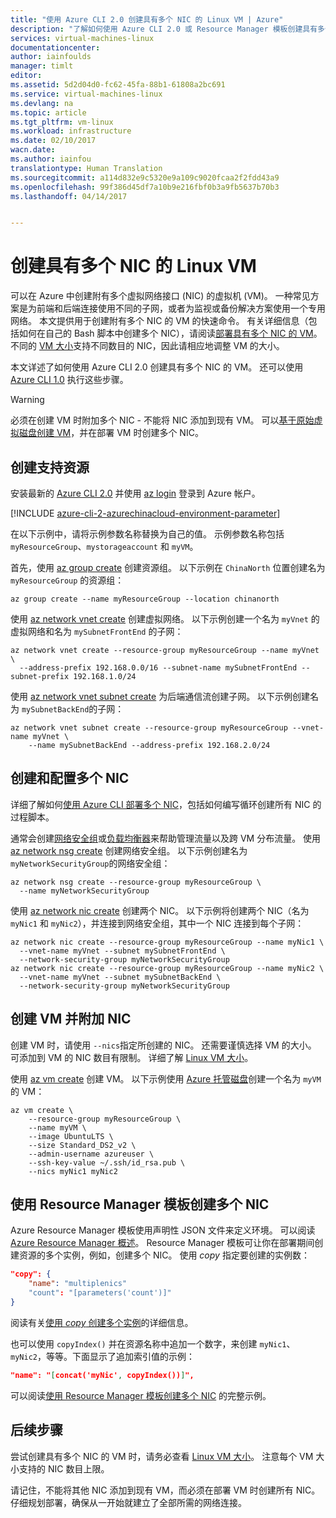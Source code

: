 ```yaml
---
title: "使用 Azure CLI 2.0 创建具有多个 NIC 的 Linux VM | Azure"
description: "了解如何使用 Azure CLI 2.0 或 Resource Manager 模板创建具有多个 NIC 的 Linux VM。"
services: virtual-machines-linux
documentationcenter: 
author: iainfoulds
manager: timlt
editor: 
ms.assetid: 5d2d04d0-fc62-45fa-88b1-61808a2bc691
ms.service: virtual-machines-linux
ms.devlang: na
ms.topic: article
ms.tgt_pltfrm: vm-linux
ms.workload: infrastructure
ms.date: 02/10/2017
wacn.date: 
ms.author: iainfou
translationtype: Human Translation
ms.sourcegitcommit: a114d832e9c5320e9a109c9020fcaa2f2fdd43a9
ms.openlocfilehash: 99f386d45df7a10b9e216fbf0b3a9fb5637b70b3
ms.lasthandoff: 04/14/2017


---
```

# <a name="create-a-linux-vm-with-multiple-nics"></a>创建具有多个 NIC 的 Linux VM
可以在 Azure 中创建附有多个虚拟网络接口 (NIC) 的虚拟机 (VM)。 一种常见方案是为前端和后端连接使用不同的子网，或者为监视或备份解决方案使用一个专用网络。 本文提供用于创建附有多个 NIC 的 VM 的快速命令。 有关详细信息（包括如何在自己的 Bash 脚本中创建多个 NIC），请阅读[部署具有多个 NIC 的 VM](../../virtual-network/virtual-network-deploy-multinic-arm-cli.md)。 不同的 [VM 大小](sizes.md?toc=%2fazure%2fvirtual-machines%2flinux%2ftoc.json)支持不同数目的 NIC，因此请相应地调整 VM 的大小。

本文详述了如何使用 Azure CLI 2.0 创建具有多个 NIC 的 VM。 还可以使用 [Azure CLI 1.0](multiple-nics-nodejs.md?toc=%2fazure%2fvirtual-machines%2flinux%2ftoc.json) 执行这些步骤。

> [!WARNING]
> 必须在创建 VM 时附加多个 NIC - 不能将 NIC 添加到现有 VM。 可以[基于原始虚拟磁盘创建 VM](copy-vm.md?toc=%2fazure%2fvirtual-machines%2flinux%2ftoc.json)，并在部署 VM 时创建多个 NIC。

## <a name="create-supporting-resources"></a>创建支持资源
安装最新的 [Azure CLI 2.0](https://docs.microsoft.com/cli/azure/install-az-cli2) 并使用 [az login](https://docs.microsoft.com/cli/azure/#login) 登录到 Azure 帐户。

[!INCLUDE [azure-cli-2-azurechinacloud-environment-parameter](../../../includes/azure-cli-2-azurechinacloud-environment-parameter.md)]

在以下示例中，请将示例参数名称替换为自己的值。 示例参数名称包括 `myResourceGroup`、`mystorageaccount` 和 `myVM`。

首先，使用 [az group create](https://docs.microsoft.com/cli/azure/group#create) 创建资源组。 以下示例在 `ChinaNorth` 位置创建名为 `myResourceGroup` 的资源组：

```azurecli
az group create --name myResourceGroup --location chinanorth
```

使用 [az network vnet create](https://docs.microsoft.com/cli/azure/network/vnet#create) 创建虚拟网络。 以下示例创建一个名为 `myVnet` 的虚拟网络和名为 `mySubnetFrontEnd` 的子网：

```azurecli
az network vnet create --resource-group myResourceGroup --name myVnet \
  --address-prefix 192.168.0.0/16 --subnet-name mySubnetFrontEnd --subnet-prefix 192.168.1.0/24
```

使用 [az network vnet subnet create](https://docs.microsoft.com/cli/azure/network/vnet/subnet#create) 为后端通信流创建子网。 以下示例创建名为 `mySubnetBackEnd`的子网：

```azurecli
az network vnet subnet create --resource-group myResourceGroup --vnet-name myVnet \
    --name mySubnetBackEnd --address-prefix 192.168.2.0/24
```

## <a name="create-and-configure-multiple-nics"></a>创建和配置多个 NIC
详细了解如何[使用 Azure CLI 部署多个 NIC](../../virtual-network/virtual-network-deploy-multinic-arm-cli.md)，包括如何编写循环创建所有 NIC 的过程脚本。

通常会创建[网络安全组](../../virtual-network/virtual-networks-nsg.md)或[负载均衡器](../../load-balancer/load-balancer-overview.md)来帮助管理流量以及跨 VM 分布流量。 使用 [az network nsg create](https://docs.microsoft.com/cli/azure/network/nsg#create) 创建网络安全组。 以下示例创建名为 `myNetworkSecurityGroup`的网络安全组：

```azurecli
az network nsg create --resource-group myResourceGroup \
  --name myNetworkSecurityGroup
```

使用 [az network nic create](https://docs.microsoft.com/cli/azure/network/nic#create) 创建两个 NIC。 以下示例将创建两个 NIC（名为 `myNic1` 和 `myNic2`），并连接到网络安全组，其中一个 NIC 连接到每个子网：

```azurecli
az network nic create --resource-group myResourceGroup --name myNic1 \
  --vnet-name myVnet --subnet mySubnetFrontEnd \
  --network-security-group myNetworkSecurityGroup
az network nic create --resource-group myResourceGroup --name myNic2 \
  --vnet-name myVnet --subnet mySubnetBackEnd \
  --network-security-group myNetworkSecurityGroup
```

## <a name="create-a-vm-and-attach-the-nics"></a>创建 VM 并附加 NIC
创建 VM 时，请使用 `--nics`指定所创建的 NIC。 还需要谨慎选择 VM 的大小。 可添加到 VM 的 NIC 数目有限制。 详细了解 [Linux VM 大小](sizes.md?toc=%2fazure%2fvirtual-machines%2flinux%2ftoc.json)。 

使用 [az vm create](https://docs.microsoft.com/cli/azure/vm#create) 创建 VM。 以下示例使用 [Azure 托管磁盘](../../storage/storage-managed-disks-overview.md?toc=%2fazure%2fvirtual-machines%2flinux%2ftoc.json)创建一个名为 `myVM` 的 VM：

```azurecli
az vm create \
    --resource-group myResourceGroup \
    --name myVM \
    --image UbuntuLTS \
    --size Standard_DS2_v2 \
    --admin-username azureuser \
    --ssh-key-value ~/.ssh/id_rsa.pub \
    --nics myNic1 myNic2
```

## <a name="create-multiple-nics-using-resource-manager-templates"></a>使用 Resource Manager 模板创建多个 NIC
Azure Resource Manager 模板使用声明性 JSON 文件来定义环境。 可以阅读 [Azure Resource Manager 概述](../../azure-resource-manager/resource-group-overview.md)。 Resource Manager 模板可让你在部署期间创建资源的多个实例，例如，创建多个 NIC。 使用 *copy* 指定要创建的实例数：

```json
"copy": {
    "name": "multiplenics"
    "count": "[parameters('count')]"
}
```

阅读有关[使用 *copy* 创建多个实例](../../azure-resource-manager/resource-group-create-multiple.md)的详细信息。 

也可以使用 `copyIndex()` 并在资源名称中追加一个数字，来创建 `myNic1`、`myNic2`，等等。下面显示了追加索引值的示例：

```json
"name": "[concat('myNic', copyIndex())]", 
```

可以阅读[使用 Resource Manager 模板创建多个 NIC](../../virtual-network/virtual-network-deploy-multinic-arm-template.md) 的完整示例。

## <a name="next-steps"></a>后续步骤
尝试创建具有多个 NIC 的 VM 时，请务必查看 [Linux VM 大小](sizes.md?toc=%2fazure%2fvirtual-machines%2flinux%2ftoc.json)。 注意每个 VM 大小支持的 NIC 数目上限。 

请记住，不能将其他 NIC 添加到现有 VM，而必须在部署 VM 时创建所有 NIC。 仔细规划部署，确保从一开始就建立了全部所需的网络连接。
